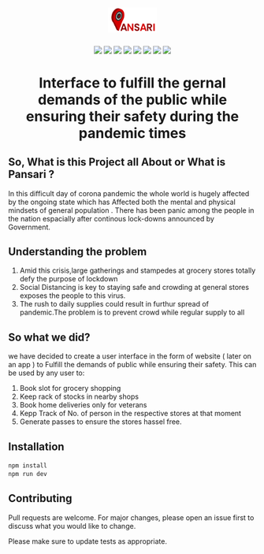 # <p align="center"> <img src="./public/assets/images/PansariLogo-01.svg" align="center" width="20%"/> </p> 
<p align="center"> 

<img src="https://img.shields.io/badge/made%20by-LocalHost-blue.svg" >

<img src="https://img.shields.io/npm/v/npm">

<img src="https://img.shields.io/github/stars/HAC-2020/localhost-?style=social"> 

<img src="https://badges.frapsoft.com/os/v1/open-source.svg?v=103" >

<img src="https://img.shields.io/github/languages/count/HAC-2020/localhost-?style=plastic">

<img src="https://img.shields.io/github/languages/top/HAC-2020/localhost-?style=plastic">

<img src="https://img.shields.io/github/issues/HAC-2020/localhost-?style=plastic">

<img src="https://img.shields.io/badge/PRs-welcome-brightgreen.svg?style=flat">
</p>

## <h1 align="center">Interface to fulfill the gernal demands of the public while ensuring their safety during the pandemic times</h1>

## So, What is this Project all About or What is Pansari ?

 In this difficult day of corona pandemic the whole world is hugely affected by the ongoing state which has Affected both the mental and physical mindsets of general population . There has been panic among the people in the nation espacially after continous lock-downs announced by Government.

## Understanding the problem
  1. Amid this crisis,large gatherings and stampedes at grocery stores totally defy the purpose of lockdown
  2. Social Distancing is key to staying safe and crowding at general stores exposes the people to this virus.
  3. The rush to daily supplies could result in furthur spread of pandemic.The problem is to prevent crowd while regular supply to all 

## So what we did?

we have decided to create a user interface in the form of website ( later on an app ) to Fulfill the demands of public while ensuring their safety. This can be used by any user to:

1. Book slot for grocery shopping 
2. Keep rack of stocks in nearby shops 
3. Book home deliveries only for veterans 
4. Kepp Track of No. of person in the respective stores at that moment 
5. Generate passes to ensure the stores hassel free.

## Installation

```bash
npm install
npm run dev
```
## Contributing
Pull requests are welcome. For major changes, please open an issue first to discuss what you would like to change.

Please make sure to update tests as appropriate.

